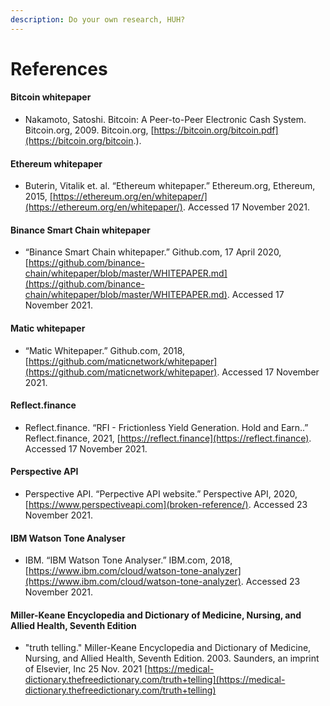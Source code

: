 ```yaml
---
description: Do your own research, HUH?
---
```


# References

#### Bitcoin whitepaper <a href="#references_bitcoinwhitepaper" id="references_bitcoinwhitepaper"></a>

* Nakamoto, Satoshi. Bitcoin: A Peer-to-Peer Electronic Cash System. Bitcoin.org, 2009. Bitcoin.org, [https://bitcoin.org/bitcoin.pdf](https://bitcoin.org/bitcoin.).

#### Ethereum whitepaper <a href="#references_ethereumwhitepaper" id="references_ethereumwhitepaper"></a>

* Buterin, Vitalik et. al. “Ethereum whitepaper.” Ethereum.org, Ethereum, 2015, [https://ethereum.org/en/whitepaper/](https://ethereum.org/en/whitepaper/). Accessed 17 November 2021.

#### Binance Smart Chain whitepaper <a href="#references_bscwhitepaper" id="references_bscwhitepaper"></a>

* “Binance Smart Chain whitepaper.” Github.com, 17 April 2020, [https://github.com/binance-chain/whitepaper/blob/master/WHITEPAPER.md](https://github.com/binance-chain/whitepaper/blob/master/WHITEPAPER.md). Accessed 17 November 2021.

#### Matic whitepaper <a href="#references_maticwhitepaper" id="references_maticwhitepaper"></a>

* “Matic Whitepaper.” Github.com, 2018, [https://github.com/maticnetwork/whitepaper](https://github.com/maticnetwork/whitepaper). Accessed 17 November 2021.

#### Reflect.finance <a href="#references_reflectfinance" id="references_reflectfinance"></a>

* Reflect.finance. “RFI - Frictionless Yield Generation. Hold and Earn..” Reflect.finance, 2021, [https://reflect.finance](https://reflect.finance). Accessed 17 November 2021.

#### Perspective API <a href="#references_perspectiveapi" id="references_perspectiveapi"></a>

* Perspective API. “Perpective API website.” Perspective API, 2020, [https://www.perspectiveapi.com](broken-reference/). Accessed 23 November 2021.

#### IBM Watson Tone Analyser <a href="#references_ibmwatsontoneanalyser" id="references_ibmwatsontoneanalyser"></a>

* IBM. “IBM Watson Tone Analyser.” IBM.com, 2018, [https://www.ibm.com/cloud/watson-tone-analyzer](https://www.ibm.com/cloud/watson-tone-analyzer). Accessed 23 November 2021.

#### Miller-Keane Encyclopedia and Dictionary of Medicine, Nursing, and Allied Health, Seventh Edition

* "truth telling." Miller-Keane Encyclopedia and Dictionary of Medicine, Nursing, and Allied Health, Seventh Edition. 2003. Saunders, an imprint of Elsevier, Inc 25 Nov. 2021 [https://medical-dictionary.thefreedictionary.com/truth+telling](https://medical-dictionary.thefreedictionary.com/truth+telling)

